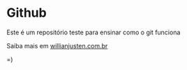 # Github

Este é um repositório teste para ensinar como o git funciona

Saiba mais em [willianjusten.com.br](http://willianjusten.com.br)

=)
